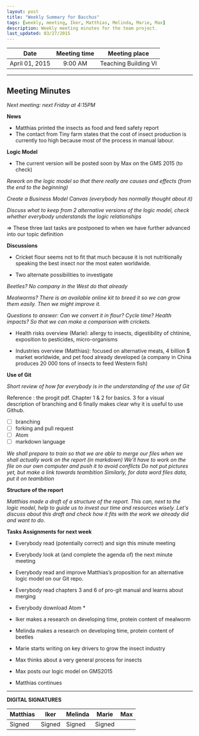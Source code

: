 ```yaml
---
layout: post
title: "Weekly Summary for Bacchus"
tags: [weekly, meeting, Iker, Matthias, Melinda, Marie, Max]
description: Weekly meeting minutes for the team project.
last_updated: 03/27/2015
---
```


|**Date** |**Meeting time**|**Meeting place**
| ------------- |:----------------:|:-------:
|April 01, 2015| 9:00 AM | Teaching Building VI


----------


Meeting Minutes
------
*Next meeting: next Friday at 4:15PM*

**News**

* Matthias printed the insects as food and feed safety report
* The contact from Tiny farm states that the cost of insect production is currently too high because most of the process in manual labour.

**Logic Model**

* The current version will be posted soon by Max on the GMS 2015 (to check)

*Rework on the logic model so that there really are causes and effects (from the end to the beginning)*

*Create a Business Model Canvas (everybody has normally thought about it)*

*Discuss what to keep from 2 alternative versions of the logic model, check whether everybody understands the logic relationships*

=> These three last tasks are postponed to when we have further advanced into our topic definition

**Discussions**

* Cricket flour seems not to fit that much because it is not nutritionally speaking the best insect nor the most eaten worldwide.

* Two alternate possibilities to investigate 

*Beetles? No company in the West do that already*

*Mealworms? There is an available online kit to breed it so we can grow them easily. Then we might improve it.*

*Questions to answer: Can we convert it in flour? Cycle time? Health impacts? So that we can make a comparison with crickets.*

* Health risks overview (Marie): allergy to insects, digestibility of chtinine, exposition to pesticides, micro-organisms

* Industries overview (Matthias): focused on alternative meats, 4 billion $ market worldwide, and pet food already developed (a company in China produces 20 000 tons of insects to feed Western fish)

**Use of Git**

*Short review of how far everybody is in the understanding of the use of Git*

Reference : the progit pdf. Chapter 1 & 2 for basics. 3 for a visual description of branching and 6 finally makes clear why it is useful to use Github.
- [ ] branching
- [ ] forking and pull request
- [ ] Atom
- [ ] markdown language

*We shall prepare to train so that we are able to merge our files when we shall actually work on the report (in markdown)*
*We’ll have to  work on the file on our own computer and push it to avoid conflicts*
*Do not put pictures yet, but make a link towards teambition*
*Similarly, for data word files data, put it on teambition*

**Structure of the report**

*Matthias made a draft of a structure of the report. This can, next to the logic model, help to guide us to invest our time and resources wisely. Let's discuss about this draft and check how it fits with the work we already did and want to do.*

**Tasks Assignments for next week**

* Everybody read (potentially correct) and sign this minute meeting
* Everybody look at (and complete the agenda of) the next minute meeting
* Everybody read and improve Matthias’s proposition for an alternative logic model on our Git repo.
* Everybody read chapters 3 and 6 of pro-git manual and learns about merging
* Everybody download Atom *

* Iker makes a research on developing time, protein content of mealworm
* Melinda makes a research on developing time, protein content of beetles
* Marie starts writing on key drivers to grow the insect industry
* Max thinks about a very general process for insects
* Max posts our logic model on GMS2015
* Matthias continues

----------

**DIGITAL SIGNATURES**

|**Matthias** |**Iker**|**Melinda**|**Marie**|**Max**|
|----------------|----------------|----------------|----------------|----------------|
| Signed |Signed |Signed |Signed | |

